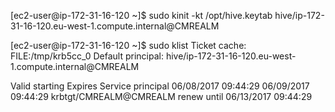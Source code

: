[ec2-user@ip-172-31-16-120 ~]$ sudo kinit -kt /opt/hive.keytab hive/ip-172-31-16-120.eu-west-1.compute.internal@CMREALM

[ec2-user@ip-172-31-16-120 ~]$ sudo klist
Ticket cache: FILE:/tmp/krb5cc_0
Default principal: hive/ip-172-31-16-120.eu-west-1.compute.internal@CMREALM

Valid starting       Expires              Service principal
06/08/2017 09:44:29  06/09/2017 09:44:29  krbtgt/CMREALM@CMREALM
        renew until 06/13/2017 09:44:29

